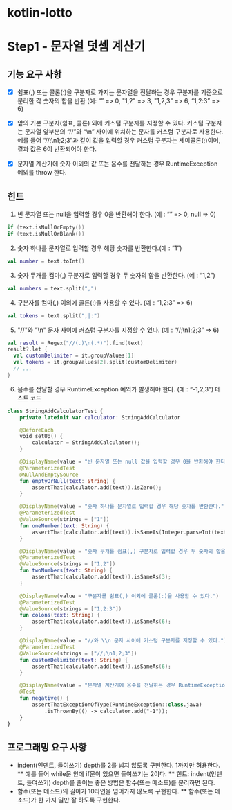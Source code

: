 # kotlin-lotto
# Step1 - 문자열 덧셈 계산기

## 기능 요구 사항
- [X] 쉼표(,) 또는 콜론(:)을 구분자로 가지는 문자열을 전달하는 경우 구분자를 기준으로 분리한 각 숫자의 합을 반환 (예: “” => 0, "1,2" => 3, "1,2,3" => 6, “1,2:3” => 6)
- [X] 앞의 기본 구분자(쉼표, 콜론) 외에 커스텀 구분자를 지정할 수 있다. 커스텀 구분자는 문자열 앞부분의 “//”와 “\n” 사이에 위치하는 문자를 커스텀 구분자로 사용한다. 예를 들어 “//;\n1;2;3”과 같이 값을 입력할 경우 커스텀 구분자는 세미콜론(;)이며, 결과 값은 6이 반환되어야 한다.
- [X] 문자열 계산기에 숫자 이외의 값 또는 음수를 전달하는 경우 RuntimeException 예외를 throw 한다.


## 힌트

1. 빈 문자열 또는 null을 입력할 경우 0을 반환해야 한다. (예 : “” => 0, null => 0)
```kotlin
if (text.isNullOrEmpty())
if (text.isNullOrBlank())
```
2. 숫자 하나를 문자열로 입력할 경우 해당 숫자를 반환한다.(예 : “1”)
```kotlin
val number = text.toInt()
```
3. 숫자 두개를 컴마(,) 구분자로 입력할 경우 두 숫자의 합을 반환한다. (예 : “1,2”)
```kotlin
val numbers = text.split(",")
```
4. 구분자를 컴마(,) 이외에 콜론(:)을 사용할 수 있다. (예 : “1,2:3” => 6)
```kotlin
val tokens = text.split(",|:")
```
5. "//"와 "\n" 문자 사이에 커스텀 구분자를 지정할 수 있다. (예 : “//;\n1;2;3” => 6)
```kotlin
val result = Regex("//(.)\n(.*)").find(text)
result?.let {
  val customDelimiter = it.groupValues[1]
  val tokens = it.groupValues[2].split(customDelimiter)
  // ...
}
```
6. 음수를 전달할 경우 RuntimeException 예외가 발생해야 한다. (예 : “-1,2,3”)
   테스트 코드
```kotlin
class StringAddCalculatorTest {
    private lateinit var calculator: StringAddCalculator

    @BeforeEach
    void setUp() {
        calculator = StringAddCalculator();
    }

    @DisplayName(value = "빈 문자열 또는 null 값을 입력할 경우 0을 반환해야 한다.")
    @ParameterizedTest
    @NullAndEmptySource
    fun emptyOrNull(text: String) {
        assertThat(calculator.add(text)).isZero();
    }

    @DisplayName(value = "숫자 하나를 문자열로 입력할 경우 해당 숫자를 반환한다.")
    @ParameterizedTest
    @ValueSource(strings = ["1"])
    fun oneNumber(text: String) {
        assertThat(calculator.add(text)).isSameAs(Integer.parseInt(text));
    }

    @DisplayName(value = "숫자 두개를 쉼표(,) 구분자로 입력할 경우 두 숫자의 합을 반환한다.")
    @ParameterizedTest
    @ValueSource(strings = ["1,2"])
    fun twoNumbers(text: String) {
        assertThat(calculator.add(text)).isSameAs(3);
    }

    @DisplayName(value = "구분자를 쉼표(,) 이외에 콜론(:)을 사용할 수 있다.")
    @ParameterizedTest
    @ValueSource(strings = ["1,2:3"])
    fun colons(text: String) {
        assertThat(calculator.add(text)).isSameAs(6);
    }

    @DisplayName(value = "//와 \\n 문자 사이에 커스텀 구분자를 지정할 수 있다.")
    @ParameterizedTest
    @ValueSource(strings = ["//;\n1;2;3"])
    fun customDelimiter(text: String) {
        assertThat(calculator.add(text)).isSameAs(6);
    }

    @DisplayName(value = "문자열 계산기에 음수를 전달하는 경우 RuntimeException 예외 처리를 한다.")
    @Test
    fun negative() {
        assertThatExceptionOfType(RuntimeException::class.java)
            .isThrownBy(() -> calculator.add("-1"));
    }
}
```
## 프로그래밍 요구 사항
* indent(인덴트, 들여쓰기) depth를 2를 넘지 않도록 구현한다. 1까지만 허용한다.
  ** 예를 들어 while문 안에 if문이 있으면 들여쓰기는 2이다.
  ** 힌트: indent(인덴트, 들여쓰기) depth를 줄이는 좋은 방법은 함수(또는 메소드)를 분리하면 된다.
* 함수(또는 메소드)의 길이가 10라인을 넘어가지 않도록 구현한다.
  ** 함수(또는 메소드)가 한 가지 일만 잘 하도록 구현한다.
